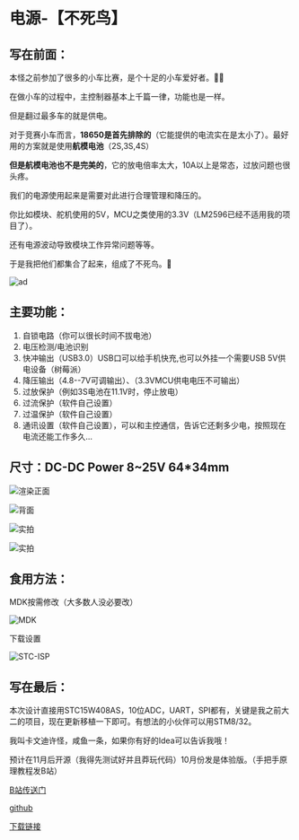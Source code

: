 # 电源-【不死鸟】

## **写在前面：**

本怪之前参加了很多的小车比赛，是个十足的小车爱好者。🤷‍♀️

在做小车的过程中，主控制器基本上千篇一律，功能也是一样。

但是翻过最多车的就是供电。

对于竞赛小车而言，**18650是首先排除的**（它能提供的电流实在是太小了）。最好用的方案就是使用**航模电池**（2S,3S,4S）

**但是航模电池也不是完美的**，它的放电倍率太大，10A以上是常态，过放问题也很头疼。

我们的电源使用起来是需要对此进行合理管理和降压的。

你比如模块、舵机使用的5V，MCU之类使用的3.3V（LM2596已经不适用我的项目了）。

还有电源波动导致模块工作异常问题等等。

于是我把他们都集合了起来，组成了不死鸟。😬

![ad](https://images.gitee.com/uploads/images/2021/1102/133434_9a49f554_7821111.png "ad.png")



## **主要功能：**

1. 自锁电路（你可以很长时间不拔电池）
2. 电压检测/电池识别
3. 快冲输出（USB3.0）USB口可以给手机快充,也可以外挂一个需要USB 5V供电设备（树莓派）
4. 降压输出（4.8--7V可调输出）、（3.3VMCU供电电压不可输出）
5. 过放保护（例如3S电池在11.1V时，停止放电）
6. 过流保护（软件自己设置）
7. 过温保护（软件自己设置）
8. 通讯设置（软件自己设置），可以和主控通信，告诉它还剩多少电，按照现在电流还能工作多久...

## 尺寸：DC-DC Power 8~25V        64*34mm

![渲染正面](https://images.gitee.com/uploads/images/2021/1102/133500_4afa0141_7821111.jpeg "Bird.f.jpg")

![背面](https://images.gitee.com/uploads/images/2021/1102/133533_9e4ae17f_7821111.jpeg "Bird.b.jpg")


![实拍](https://images.gitee.com/uploads/images/2021/1102/133556_6fea1c5c_7821111.jpeg "e5b5243195053be5e1663db0ae2cc25.jpg")

![实拍](https://images.gitee.com/uploads/images/2021/1102/133618_e396a0ef_7821111.jpeg "398e327fef771e3dd3794119da8df5d.jpg")

## **食用方法：**

MDK按需修改（大多数人没必要改）

![MDK](https://images.gitee.com/uploads/images/2021/1102/133638_1b93aeaa_7821111.png "dd11496a19d1379e027cacc54b1cb2a.png")

下载设置

![STC-ISP](https://images.gitee.com/uploads/images/2021/1102/133657_ad311975_7821111.png "821f025d0598807623070460e4ea139.png")

## **写在最后：**

本次设计直接用STC15W408AS，10位ADC，UART，SPI都有，关键是我之前大二的项目，现在更新移植一下即可。有想法的小伙伴可以用STM8/32。

我叫卡文迪许怪，咸鱼一条，如果你有好的Idea可以告诉我哦！

预计在11月后开源（我得先测试好并且莽玩代码）10月份发是体验版。（手把手原理教程发B站）

[B站传送门](https://space.bilibili.com/102898291?spm_id_from=333.1007.0.0)

[github](https://github.com/SwiperWiity)

[下载链接](https://gitee.com/Swiper_witty/bird)
